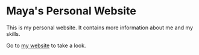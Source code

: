 # Maya's Personal Website

This is my personal website. It contains more information about me and my skills.

Go to [my website](http://www.maya-dahlke.com/) to take a look. 
